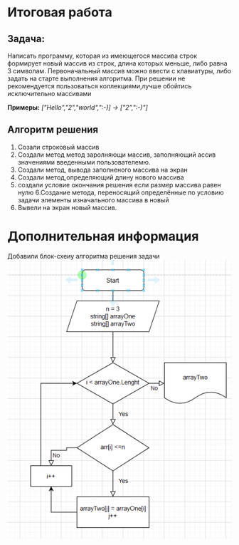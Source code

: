 # Итоговая работа #

## Задача:
Написать программу, которая из имеющегося массива строк формирует новый массив из строк, длина которых меньше, либо равна 3 символам. Первоначальный массив можно ввести с клавиатуры, либо задать на старте выполнения алгоритма. При решении не рекомендуется пользоваться коллекциями,лучше обойтись исключительно массивами

**Примеры:** *["Hello","2","world",":-)] -> ["2",":-)"]*

## Алгоритм решения
1. Созали строковый массив
2. Создали метод метод заролняющи массив, заполняющий ассив значениями введенными пользователемю.
3. Создали метод, вывода заполненого массива на экран
4. Создали метод,определяющий длину нового массива
5. создали условие окончания решения если размер массива равен нулю
6.Создание метода, переносящий определённые по условию задачи элементы изначального массива в новый
7. Вывели на экран новый массив.

# Дополнительная информация
Добавили блок-схеиу алгоритма решения задачи
![блок-схема](./Project/diagramm/%D0%A1%D0%BD%D0%B8%D0%BC%D0%BE%D0%BA.PNG)